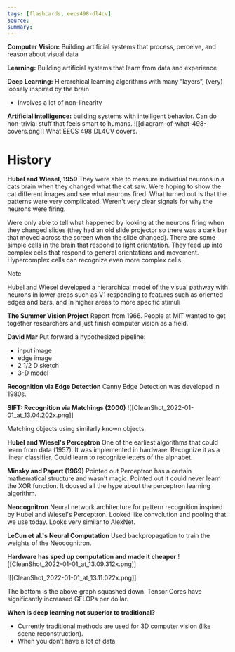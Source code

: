 ```yaml
---
tags: [flashcards, eecs498-dl4cv]
source: 
summary:
---
```


**Computer Vision:** Building artificial systems that process, perceive, and reason about visual data

**Learning:** Building artificial systems that learn from data and experience

**Deep Learning:** Hierarchical learning algorithms with many “layers”, (very) loosely inspired by the brain
- Involves a lot of non-linearity

**Artificial intelligence:** building systems with intelligent behavior. Can do non-trivial stuff that feels smart to humans.
![[diagram-of-what-498-covers.png]]
What EECS 498 DL4CV covers.

# History
**Hubel and Wiesel, 1959**
They were able to measure individual neurons in a cats brain when they changed what the cat saw. Were hoping to show the cat different images and see what neurons fired. What turned out is that the patterns were very complicated. Weren't very clear signals for why the neurons were firing.

Were only able to tell what happened by looking at the neurons firing when they changed slides (they had an old slide projector so there was a dark bar that moved across the screen when the slide changed). There are some simple cells in the brain that respond to light orientation. They feed up into complex cells that respond to general orientations and movement. Hypercomplex cells can recognize even more complex cells.

> [!NOTE]
> Hubel and Wiesel developed a hierarchical model of the visual pathway with neurons in lower areas such as V1 responding to features such as oriented edges and bars, and in higher areas to more specific stimuli


**The Summer Vision Project**
Report from 1966. People at MIT wanted to get together researchers and just finish computer vision as a field.

**David Mar**
Put forward a hypothesized pipeline:
- input image
- edge image
- 2 1/2 D sketch
- 3-D model

**Recognition via Edge Detection**
Canny Edge Detection was developed in 1980s.

**SIFT: Recognition via Matchings (2000)**
![[CleanShot_2022-01-01_at_13.04.202x.png]]

Matching objects using similarly known objects

**Hubel and Wiesel's** **Perceptron**
One of the earliest algorithms that could learn from data (1957). It was implemented in hardware. Recognize it as a linear classifier. Could learn to recognize letters of the alphabet.

**Minsky and Papert (1969)**
Pointed out Perceptron has a certain mathematical structure and wasn't magic. Pointed out it could never learn the XOR function. It doused all the hype about the perceptron learning algorithm. 

**Neocognitron**
Neural network architecture for pattern recognition inspired by Hubel and Wiesel's Perceptron. Looked like convolution and pooling that we use today. Looks very similar to AlexNet.

**LeCun et al.'s Neural Computation**
Used backpropagation to train the weights of the Neocognitron.

**Hardware has sped up computation and made it cheaper**
![[CleanShot_2022-01-01_at_13.09.312x.png]]

![[CleanShot_2022-01-01_at_13.11.022x.png]]

The bottom is the above graph squashed down. Tensor Cores have significantly increased GFLOPs per dollar.

**When is deep learning not superior to traditional?**
- Currently traditional methods are used for 3D computer vision (like scene reconstruction).
- When you don’t have a lot of data